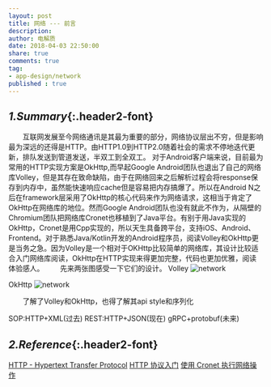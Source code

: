 ```yaml
---
layout: post
title: 网络 --- 前言
description: 
author: 电解质
date: 2018-04-03 22:50:00
share: true
comments: true
tag: 
- app-design/network
published : true
---
```

<!-- * TOC
{:toc} -->
## *1.Summary*{:.header2-font}
&emsp;&emsp;互联网发展至今网络通讯是其最为重要的部分，网络协议层出不穷，但是影响最为深远的还得是HTTP。由HTTP1.0到HTTP2.0随着社会的需求不停地迭代更新，排队发送到管道发送，半双工到全双工。
对于Android客户端来说，目前最为常用的HTTP实现方案是OkHttp,而早起Google Android团队也退出了自己的网络库Volley，但是其存在致命缺陷，由于在网络回来之后解析过程会将response保存到内存中，虽然能快速响应cache但是容易把内存搞爆了。所以在Android N之后在framework层采用了OkHttp的核心代码来作为网络请求，这相当于肯定了OkHttp在网络库的地位。然而Google Android团队也没有就此不作为，从隔壁的Chromium团队把网络库Cronet也移植到了Java平台。有别于用Java实现的OkHttp，Cronet是用Cpp实现的，所以天生具备跨平台，支持iOS、Android、Frontend。对于熟悉Java/Kotlin开发的Android程序员，阅读Volley和OkHttp更是当务之急。因为Volley是一个相对于OKHttp比较简单的网络库，其设计比较适合入门网络库阅读，OkHttp在HTTP实现来得更加完整，代码也更加优雅，阅读体验感人。
&emsp;&emsp;先来两张图感受一下它们的设计。
Volley
![network]({{site.baseurl}}/asset/network/Volley.jpg)

OkHttp
![network]({{site.baseurl}}/asset/network/OkHttp.jpg)

&emsp;&emsp;了解了Volley和OkHttp，也得了解其api style和序列化

SOP:HTTP+XML(过去)
REST:HTTP+JSON(现在)
gRPC+protobuf(未来) ​​​​

## *2.Reference*{:.header2-font}

[HTTP - Hypertext Transfer Protocol](https://www.w3.org/Protocols/)
[HTTP 协议入门](https://www.ruanyifeng.com/blog/2016/08/http.html)
[使用 Cronet 执行网络操作](https://developer.android.com/guide/topics/connectivity/cronet)